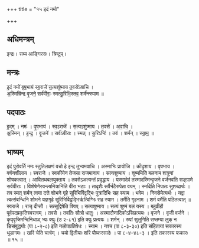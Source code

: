 +++
title = "१५ इदं नमो"

+++
## अधिमन्त्रम्
इन्द्रः। सव्य आङ्गिरसः। त्रिष्टुप्।

## मन्त्रः
इ॒दं नमो॑ वृष॒भाय॑ स्व॒राजे॑ स॒त्यशु॑ष्माय त॒वसे॑ऽवाचि ।  
अ॒स्मिन्नि॑न्द्र वृ॒जने॒ सर्व॑वीराः॒ स्मत्सू॒रिभि॒स्तव॒ शर्म॑न्त्स्याम ॥

## पदपाठः
इ॒दम् । नमः॑ । वृ॒ष॒भाय॑ । स्व॒ऽराजे॑ । स॒त्यऽशु॑ष्माय । त॒वसे॑ । अ॒वा॒चि॒ ।  
अ॒स्मिन् । इ॒न्द्र॒ । वृ॒जने॑ । सर्व॑ऽवीराः । स्मत् । सू॒रिऽभिः॑ । तव॑ । शर्म॑न् । स्या॒म॒ ॥

## भाष्यम्
इदं पुरोवर्ति नमः स्तुतिलक्षणं वचो हे इन्द्र तुभ्यमवाचि । अस्माभिः प्रायोजि । कीदृशाय । वृषभाय । वर्षणशीलाय । स्वराजे । स्वकीयेन तेजसा राजमानाय । सत्यशुष्माय । शुष्ममिति बलनाम शत्रूणां शोषकत्वात् । आवितथबलयुक्ताय । तवसेऽअत्यन्तं प्रवृद्धाय । यस्मादेवं तस्मादस्मिन्वृजने वर्जनवति सङ्ग्रामे सर्ववीराः । विशेषेणेरयन्त्यमित्रानिति वीरा भटाः । तादृशैः सर्वैर्भटैरुपेता वयम् । स्मदिति निपातः सुशब्दार्थः । तव स्मत् शर्मन् त्वया दत्ते शोभने गृहे सूरिभिर्विद्वद्भिः पुत्रादिभिः सह स्याम । भवेम । निवसेमेत्यर्थः । यद्वा त्वत्संबन्धिनि शोभने यज्ञगृहे सूरिभिर्विद्वद्भिर्ऋत्विग्भिः सह स्याम । तर्मेति गृहनाम । शर्म वर्मेति पठितत्वात् ॥ स्वराजे । राजृ दीप्तौ । सत्सूद्विषेति क्विप् । सत्यशुष्माय । सत्यं शुष्मं बलं यस्य । बहुव्रीहौ पूर्वपदप्रकृतिस्वरत्वम् । तवसे । तवतिः सौत्रो धातुः । अस्मादौणादिकोऽसिप्रत्ययः । वृजने । वृजी वर्जने । कृपृवृजिमन्दिनिधाञ् भ्यः क्युः (उ २-८१) इति क्युः प्रत्ययः । शर्मन् । रुपां सुलुगिति सप्तम्या लुक् न ङिसंबुद्ध्योः (पा ८-२-८) इति नलोपप्रतिषेधः । स्याम । नश्च (पा ८-३-३०) इति संहितायां सकारस्य धुडागमः । खरि चेति चर्त्वम् । चयो द्वितीयाः शरि पौष्करसादेः । पा ८-४-४८-३ । इति तकारस्य फकारः ॥ १५ ॥